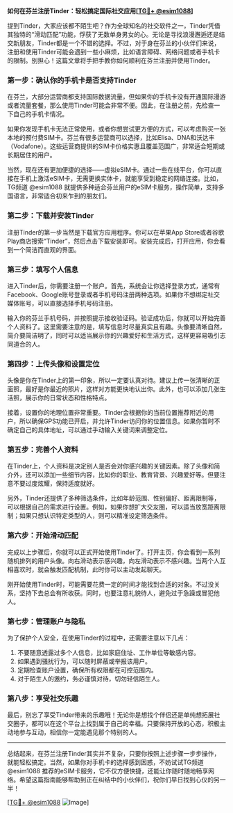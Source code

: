 **如何在芬兰注册Tinder：轻松搞定国际社交应用[[TG💪+ @esim1088](https://t.me/s/esim1088)]**

提到Tinder，大家应该都不陌生吧？作为全球知名的社交软件之一，Tinder凭借其独特的“滑动匹配”功能，俘获了无数单身男女的心。无论是寻找浪漫邂逅还是结交新朋友，Tinder都是一个不错的选择。不过，对于身在芬兰的小伙伴们来说，注册和使用Tinder可能会遇到一些小麻烦，比如语言障碍、网络问题或者手机卡的限制。别担心！这篇文章将手把手教你如何顺利在芬兰注册并使用Tinder。

### **第一步：确认你的手机卡是否支持Tinder**
在芬兰，大部分运营商都支持国际数据流量，但如果你的手机卡没有开通国际漫游或者流量套餐，那么使用Tinder可能会非常不便。因此，在注册之前，先检查一下自己的手机卡情况。

如果你发现手机卡无法正常使用，或者你想尝试更方便的方式，可以考虑购买一张本地的预付费SIM卡。芬兰有很多运营商可以选择，比如Elisa、DNA和沃达丰（Vodafone）。这些运营商提供的SIM卡价格实惠且覆盖范围广，非常适合短期或长期居住的用户。

当然，现在还有更加便捷的选择——虚拟eSIM卡。通过一些在线平台，你可以直接在手机上激活eSIM卡，无需更换实体卡，就能享受到稳定的网络连接。比如，TG频道 @esim1088 就提供多种适合芬兰用户的eSIM卡服务，操作简单，支持多国语言，非常适合初来乍到的朋友们。

### **第二步：下载并安装Tinder**
注册Tinder的第一步当然是下载官方应用程序。你可以在苹果App Store或者谷歌Play商店搜索“Tinder”，然后点击下载安装即可。安装完成后，打开应用，你会看到一个简洁而直观的界面。

### **第三步：填写个人信息**
进入Tinder后，你需要注册一个账户。首先，系统会让你选择登录方式，通常有Facebook、Google账号登录或者手机号码注册两种选项。如果你不想绑定社交媒体账号，可以直接选择手机号码注册。

输入你的芬兰手机号码，并按照提示接收验证码。验证成功后，你就可以开始完善个人资料了。这里需要注意的是，填写信息时尽量真实且有趣。头像要清晰自然，简介要简洁明了，同时可以适当展示你的兴趣爱好和生活方式，这样更容易吸引志同道合的人。

### **第四步：上传头像和设置定位**
头像是你在Tinder上的第一印象，所以一定要认真对待。建议上传一张清晰的正面照，最好是你最近的照片，这样对方能更快地认出你。此外，也可以添加几张生活照，展示你的日常状态和性格特点。

接着，设置你的地理位置非常重要。Tinder会根据你的当前位置推荐附近的用户，所以确保GPS功能已开启，并允许Tinder访问你的位置信息。如果你暂时不确定自己的具体地址，可以通过手动输入关键词来调整定位。

### **第五步：完善个人资料**
在Tinder上，个人资料是决定别人是否会对你感兴趣的关键因素。除了头像和简介外，还可以添加一些细节内容，比如你的职业、教育背景、兴趣爱好等。但要注意不要过度炫耀，保持适度就好。

另外，Tinder还提供了多种筛选条件，比如年龄范围、性别偏好、距离限制等，可以根据自己的需求进行设置。例如，如果你想扩大交友圈，可以适当放宽距离限制；如果只想认识特定类型的人，则可以精准设定筛选条件。

### **第六步：开始滑动匹配**
完成以上步骤后，你就可以正式开始使用Tinder了。打开主页，你会看到一系列随机排列的用户头像。向右滑动表示感兴趣，向左滑动表示不感兴趣。当两个人互相喜欢时，就会触发匹配机制，此时你可以主动发起聊天。

刚开始使用Tinder时，可能需要花费一定的时间才能找到合适的对象。不过没关系，坚持下去总会有所收获。同时，也要注意礼貌待人，避免过于急躁或冒犯他人。

### **第七步：管理账户与隐私**
为了保护个人安全，在使用Tinder的过程中，还需要注意以下几点：

1. 不要随意透露过多个人信息，比如家庭住址、工作单位等敏感内容。
2. 如果遇到骚扰行为，可以随时屏蔽或举报该用户。
3. 定期检查账户设置，确保所有权限都在可控范围内。
4. 对于陌生人的邀约，务必谨慎对待，切勿轻信陌生人。

### **第八步：享受社交乐趣**
最后，别忘了享受Tinder带来的乐趣哦！无论你是想找个伴侣还是单纯想拓展社交圈子，都可以在这个平台上找到属于自己的幸福。只要保持开放的心态，积极主动地参与互动，相信你一定能遇见那个特别的人。

---

总结起来，在芬兰注册Tinder其实并不复杂，只要你按照上述步骤一步步操作，就能轻松搞定。当然，如果你对手机卡的选择感到困惑，不妨试试TG频道 @esim1088 推荐的eSIM卡服务，它不仅方便快捷，还能让你随时随地畅享网络。希望这篇指南能够帮助到正在纠结中的小伙伴们，祝你们早日找到心仪的另一半！

[[TG💪+ @esim1088](https://t.me/s/esim1088) ![Image](https://i.postimg.cc/4NQfJmqS/Snipaste-2025-05-13-00-14-12.png)]